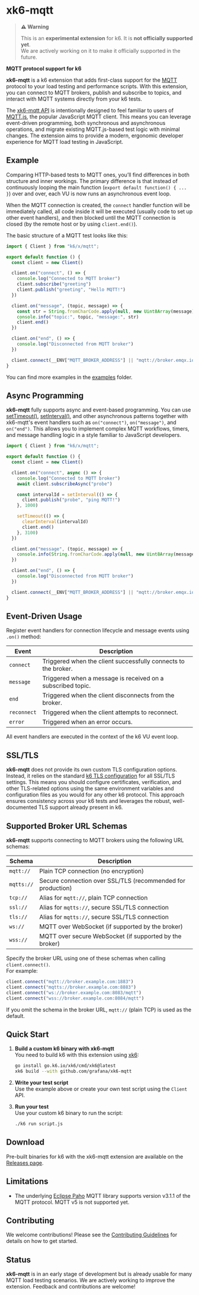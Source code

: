 # xk6-mqtt

> **⚠️ Warning**
>
> This is an **experimental extension** for k6. It is **not officially supported yet**.  
> We are actively working on it to make it officially supported in the future.

**MQTT protocol support for k6**

**xk6-mqtt** is a k6 extension that adds first-class support for the [MQTT](https://mqtt.org) protocol to your load testing and performance scripts. With this extension, you can connect to MQTT brokers, publish and subscribe to topics, and interact with MQTT systems directly from your k6 tests.

The [xk6-mqtt API](https://mqtt.x.k6.io) is intentionally designed to feel familiar to users of [MQTT.js](https://github.com/mqttjs/MQTT.js), the popular JavaScript MQTT client. This means you can leverage event-driven programming, both synchronous and asynchronous operations, and migrate existing MQTT.js-based test logic with minimal changes. The extension aims to provide a modern, ergonomic developer experience for MQTT load testing in JavaScript.

## Example

Comparing HTTP-based tests to MQTT ones, you’ll find differences in both structure and inner workings. The primary difference is that instead of continuously looping the main function (`export default function() { ... }`) over and over, each VU is now runs an asynchronous event loop.

When the MQTT connection is created, the `connect` handler function will be immediately called, all code inside it will be executed (usually code to set up other event handlers), and then blocked until the MQTT connection is closed (by the remote host or by using `client.end()`).

The basic structure of a MQTT test looks like this:

```javascript file=examples/hello.js
import { Client } from "k6/x/mqtt";

export default function () {
  const client = new Client()

  client.on("connect", () => {
    console.log("Connected to MQTT broker")
    client.subscribe("greeting")
    client.publish("greeting", "Hello MQTT!")
  })

  client.on("message", (topic, message) => {
    const str = String.fromCharCode.apply(null, new Uint8Array(message))
    console.info("topic:", topic, "message:", str)
    client.end()
  })

  client.on("end", () => {
    console.log("Disconnected from MQTT broker")
  })

  client.connect(__ENV["MQTT_BROKER_ADDRESS"] || "mqtt://broker.emqx.io:1883")
}
```

You can find more examples in the [examples](./examples/) folder.

## Async Programming

**xk6-mqtt** fully supports async and event-based programming. You can use [setTimeout()](https://developer.mozilla.org/en-US/docs/Web/API/Window/setTimeout), [setInterval()](https://developer.mozilla.org/en-US/docs/Web/API/Window/setInterval), and other asynchronous patterns together with xk6-mqtt's event handlers such as `on("connect")`, `on("message")`, and `on("end")`. This allows you to implement complex MQTT workflows, timers, and message handling logic in a style familiar to JavaScript developers.

```javascript file=examples/ping.js
import { Client } from "k6/x/mqtt";

export default function () {
  const client = new Client()

  client.on("connect", async () => {
    console.log("Connected to MQTT broker")
    await client.subscribeAsync("probe")

    const intervalId = setInterval(() => {
      client.publish("probe", "ping MQTT!")
    }, 1000)

    setTimeout(() => {
      clearInterval(intervalId)
      client.end()
    }, 3100)
  })

  client.on("message", (topic, message) => {
    console.info(String.fromCharCode.apply(null, new Uint8Array(message)))
  })

  client.on("end", () => {
    console.log("Disconnected from MQTT broker")
  })

  client.connect(__ENV["MQTT_BROKER_ADDRESS"] || "mqtt://broker.emqx.io:1883")
}
```

## Event-Driven Usage
 
Register event handlers for connection lifecycle and message events using `.on()` method:
 
 | Event        | Description
 |--------------|------------------------------------------------------------------
 | `connect`  | Triggered when the client successfully connects to the broker.
 | `message`  | Triggered when a message is received on a subscribed topic.
 | `end`      | Triggered when the client disconnects from the broker.
 | `reconnect`| Triggered when the client attempts to reconnect.
 | `error`    | Triggered when an error occurs.

All event handlers are executed in the context of the k6 VU event loop.

## SSL/TLS

**xk6-mqtt** does not provide its own custom TLS configuration options. Instead, it relies on the standard [k6 TLS configuration](https://grafana.com/docs/k6/latest/using-k6/protocols/ssl-tls/) for all SSL/TLS settings. This means you should configure certificates, verification, and other TLS-related options using the same environment variables and configuration files as you would for any other k6 protocol. This approach ensures consistency across your k6 tests and leverages the robust, well-documented TLS support already present in k6.

## Supported Broker URL Schemas

**xk6-mqtt** supports connecting to MQTT brokers using the following URL schemas:

| Schema      | Description
|-------------|---------------------------------------------------------
| `mqtt://`   | Plain TCP connection (no encryption)
| `mqtts://`  | Secure connection over SSL/TLS (recommended for production)
| `tcp://`    | Alias for `mqtt://`, plain TCP connection
| `ssl://`    | Alias for `mqtts://`, secure SSL/TLS connection
| `tls://`    | Alias for `mqtts://`, secure SSL/TLS connection
| `ws://`     | MQTT over WebSocket (if supported by the broker)
| `wss://`    | MQTT over secure WebSocket (if supported by the broker)

Specify the broker URL using one of these schemas when calling `client.connect()`.  
For example:

```javascript
client.connect("mqtt://broker.example.com:1883")
client.connect("mqtts://broker.example.com:8883")
client.connect("ws://broker.example.com:8083/mqtt")
client.connect("wss://broker.example.com:8084/mqtt")
```

If you omit the schema in the broker URL, `mqtt://` (plain TCP) is used as the default.

## Quick Start

1. **Build a custom k6 binary with xk6-mqtt**  
   You need to build k6 with this extension using [xk6](https://github.com/grafana/xk6):

   ```sh
   go install go.k6.io/xk6/cmd/xk6@latest
   xk6 build --with github.com/grafana/xk6-mqtt
   ```

2. **Write your test script**  
   Use the example above or create your own test script using the `Client` API.

3. **Run your test**  
   Use your custom k6 binary to run the script:

   ```sh
   ./k6 run script.js
   ```

## Download

Pre-built binaries for k6 with the xk6-mqtt extension are available on the [Releases page](https://github.com/grafana/xk6-mqtt/releases/).

## Limitations

- The underlying [Eclipse Paho](https://eclipse.dev/paho/) MQTT library supports version v3.1.1 of the MQTT protocol. MQTT v5 is not supported yet.

## Contributing

We welcome contributions! Please see the [Contributing Guidelines](CONTRIBUTING.md) for details on how to get started.

## Status

**xk6-mqtt** is in an early stage of development but is already usable for many MQTT load testing scenarios. We are actively working to improve the extension. Feedback and contributions are welcome!
